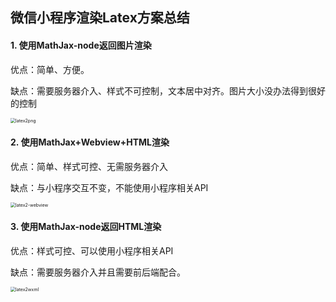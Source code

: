 ## 微信小程序渲染Latex方案总结

#### 1. 使用MathJax-node返回图片渲染

优点：简单、方便。

缺点：需要服务器介入、样式不可控制，文本居中对齐。图片大小没办法得到很好的控制

<img src="/Volumes/media/projects/node/latex/latex2png.jpg" alt="latex2png" style="zoom:50%;" />



#### 2. 使用MathJax+Webview+HTML渲染

优点：简单、样式可控、无需服务器介入

缺点：与小程序交互不变，不能使用小程序相关API

<img src="/Volumes/media/projects/node/latex/latex2-webview.jpg" alt="latex2-webview" style="zoom:50%;" />



#### 3. 使用MathJax-node返回HTML渲染

优点：样式可控、可以使用小程序相关API

缺点：需要服务器介入并且需要前后端配合。

<img src="/Volumes/media/projects/node/latex/latex2wxml.jpg" alt="latex2wxml" style="zoom:50%;" />